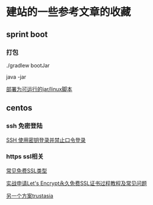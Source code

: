 # 建站的一些参考文章的收藏

## sprint boot

### 打包
./gradlew bootJar

java -jar 

[部署为可运行的jar/linux脚本](https://www.cnblogs.com/woshimrf/p/5887293.html)

## centos

### ssh 免密登陆
[SSH 使用密钥登录并禁止口令登录](https://www.cnblogs.com/elesos/p/6266871.html)

### https ssl相关

[常见免费SSL类型](http://www.freehao123.com/free-ssl-paihang/)

[实战申请Let's Encrypt永久免费SSL证书过程教程及常见问题](http://www.laozuo.org/7676.html)

[另一个方案trustasia](https://www.trustasia.com/trustasia)

